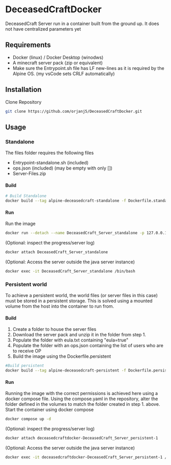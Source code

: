 # DeceasedCraftDocker

DeceasedCraft Server run in a container built from the ground up.
    It does not have centralized parameters yet

## Requirements
- Docker (linux) / Docker Desktop (winodws)
- A minecraft server pack (zip or equivalent)
- Make sure the Entrypoint.sh file has LF new-lines as it is required by the Alpine OS. (my vsCode sets CRLF automatically)

## Installation
Clone Repository
```bash
git clone https://github.com/orjanj5/DeceasedCraftDocker.git
```

## Usage

### Standalone
The files folder requires the following files
- Entrypoint-standalone.sh (included)
- ops.json (included) (may be empty with only [])
- Server-Files.zip

#### Build
```bash
# Build Standalone
docker build --tag alpine-deceasedcraft-standalone -f Dockerfile.standalone .
```

#### Run
Run the image
```bash
docker run --detach --name DeceasedCraft_Server_standalone -p 127.0.0.1:55565:25565/tcp alpine-deceasedcraft-standalone
```

(Optional: inspect the progress/server log)
```bash
docker attach DeceasedCraft_Server_standalone
```

(Optional: Access the server outside the java server instance)
```bash
docker exec -it DeceasedCraft_Server_standalone /bin/bash
```

### Persistent world
To achieve a persistent world, the world files (or server files in this case) must be stored in a persistent storage.
This is solved using a mounted volume from the host into the container to run from.

#### Build
1. Create a folder to house the server files
2. Download the server pack and unzip it in the folder from step 1.
3. Populate the folder with eula.txt containing "eula=true"
4. Populate the folder with an ops.json containing the list of users who are to receive OP
5. Build the image using the Dockerfile.persistent
```bash
#Build persistent
docker build --tag alpine-deceasedcraft-persistent -f Dockerfile.persistent .
```

#### Run
Running the image with the correct permissions is achieved here using a docker compose file.
Using the compose.yaml in the repository, alter the folder defined in the volumes to match the folder created in step 1. above.
Start the container using docker compose
```bash
docker compose up -d
```

(Optional: inspect the progress/server log)
```bash
docker attach deceasedcraftdocker-DeceasedCraft_Server_persistent-1
```

(Optional: Access the server outside the java server instance)
```bash
docker exec -it deceasedcraftdocker-DeceasedCraft_Server_persistent-1 /bin/bash
```
